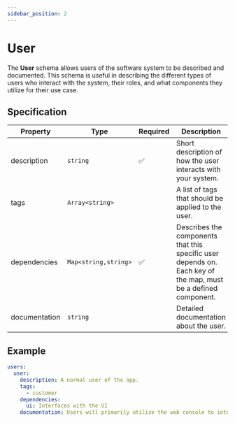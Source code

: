 ```yaml
---
sidebar_position: 2
---
```


# User

The **User** schema allows users of the software system to be described and documented. This schema is useful in describing the different types of users who interact with the system, their roles, and what components they utilize for their use case.

## Specification

| Property      | Type                 | Required | Description |
|---------------|----------------------|----------|-------------|
| description | `string` | ✅ | Short description of how the user interacts with your system. |
| tags | `Array<string>` |  | A list of tags that should be applied to the user. |
| dependencies | `Map<string,string>` | ✅ | Describes the components that this specific user depends on. Each key of the map, must be a defined component. |
| documentation | `string` |  | Detailed documentation about the user. |

## Example

```yaml
users:
  user:
    description: A normal user of the app.
    tags:
      - customer
    dependencies:
      ui: Interfaces with the UI
    documentation: Users will primarily utilize the web console to interface with the rest of our system.
```